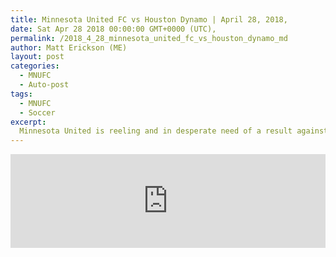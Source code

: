 ```yaml
---
title: Minnesota United FC vs Houston Dynamo | April 28, 2018,
date: Sat Apr 28 2018 00:00:00 GMT+0000 (UTC),
permalink: /2018_4_28_minnesota_united_fc_vs_houston_dynamo_md 
author: Matt Erickson (ME)
layout: post
categories:
  - MNUFC
  - Auto-post
tags:
  - MNUFC
  - Soccer
excerpt:
  Minnesota United is reeling and in desperate need of a result against a Houston Dynamo team full of confidence after routing a reserve-heavy Toronto FC side.
---
```

<div class='soccer-video-wrapper'>
<iframe class='soccer-video' width='100%' height='auto' frameborder='0' allowfullscreen src="https://www.mnufc.com/iframe-video?brightcove_id=5777969952001&brightcove_player_id=default&brightcove_account_id=5534894110001"></iframe>
</div>